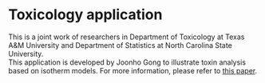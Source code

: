 # Toxicology application
This is a joint work of researchers in Department of Toxicology at Texas A&M University and Department of Statistics at North Carolina State University.<br />
This application is developed by Joonho Gong to illustrate toxin analysis based on isotherm models. For more information, please refer to [this paper](https://pubs.acs.org/doi/10.1021/acsomega.9b02051).
